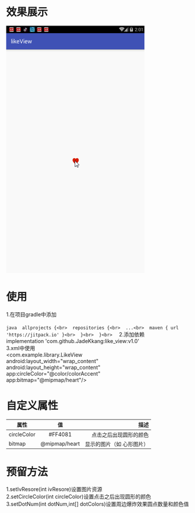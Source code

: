 # 效果展示
![](https://github.com/JadeKkang/like_view/blob/master/images/likeView.gif)
# 使用
1.在项目gradle中添加<br>  
	```java 
	allprojects {<br> 
		repositories {<br> 
			...<br> 
			maven { url 'https://jitpack.io' }<br> 
		}<br> 
	}<br> 
	```
2.添加依赖<br> 
implementation 'com.github.JadeKkang:like_view:v1.0'<br> 
3.xml中使用<br> 
  <com.example.library.LikeView<br> 
        android:layout_width="wrap_content"<br> 
        android:layout_height="wrap_content"<br> 
        app:circleColor="@color/colorAccent"<br> 
        app:bitmap="@mipmap/heart"/><br> 
# 自定义属性
| 属性 | 值 | 描述 | 
| ------------- |:-------------:| -----:| 
| circleColor |#FF4081| 点击之后出现圆形的颜色 | 
| bitmap | @mipmap/heart | 显示的图片（如 心形图片） | 
# 预留方法
1.setIvResore(int ivResore)设置图片资源<br> 
2.setCircleColor(int circleColor)设置点击之后出现圆形的颜色<br> 
3.setDotNum(int dotNum,int[] dotColors)设置周边爆炸效果圆点数量和颜色值<br> 



 


